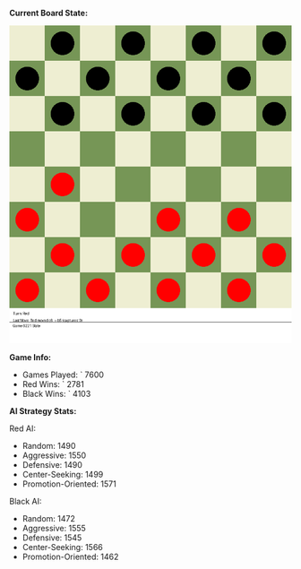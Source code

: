 
**Current Board State:**  
<!-- START_GIF -->
![Checkers Game](./checkers_game.gif)
<!-- END_GIF -->

**Game Info:**  
- Games Played: `<!-- GAMES_PLAYED --> 7600
- Red Wins: `<!-- RED_WINS --> 2781
- Black Wins: `<!-- BLACK_WINS --> 4103

<!-- AI_STATS -->
**AI Strategy Stats:**

Red AI:
- Random: 1490
- Aggressive: 1550
- Defensive: 1490
- Center-Seeking: 1499
- Promotion-Oriented: 1571

Black AI:
- Random: 1472
- Aggressive: 1555
- Defensive: 1545
- Center-Seeking: 1566
- Promotion-Oriented: 1462
